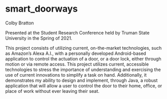 # smart_doorways

Colby Bratton

Presented at the Student Research Conference held by Truman State University in the Spring of 2021.

This project consists of utilizing current, on-the-market technologies, such as Amazon’s Alexa A.I., with a personally developed Android-based application to control the actuation of a door, or a door lock, either through motion or via remote access. This project utilizes current, accessible technologies to stress the importance of understanding and exercising the use of current innovations to simplify a task on hand. Additionally, it demonstrates my ability to design and implement, through Java, a robust application that will allow a user to control the door to their home, office, or place of work without ever leaving their seat.

